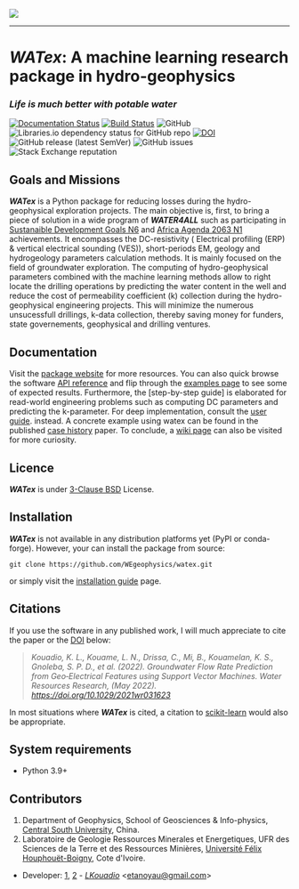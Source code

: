 <img src="docs/_static/_static/logo_wide.svg"><br>

-----------------------------------------------------

# *WATex*: A machine learning research package in hydro-geophysics

### *Life is much better with potable water*

 [![Documentation Status](https://readthedocs.org/projects/watex/badge/?version=latest)](https://watex.readthedocs.io/en/latest/?badge=latest)
 [![Build Status](https://travis-ci.com/WEgeophysics/watex.svg?branch=master)](https://travis-ci.com/WEgeophysics/watex)
 ![GitHub](https://img.shields.io/github/license/WEgeophysics/watex?color=blue&label=Licence&style=flat-square)
  ![Libraries.io dependency status for GitHub repo](https://img.shields.io/librariesio/github/WEgeophysics/watex?logo=appveyor) [![DOI](https://zenodo.org/badge/DOI/10.5281/zenodo.6657013.svg)](https://doi.org/10.5281/zenodo.6657013)
  ![GitHub release (latest SemVer)](https://img.shields.io/github/v/release/WEgeophysics/watex?logo=python)
  ![GitHub issues](https://img.shields.io/github/issues/WEgeophysics/watex) ![Stack Exchange reputation](https://img.shields.io/stackexchange/stackoverflow/r/1)


##  Goals and Missions 

**_WATex_** is a Python  package for reducing losses during the hydro-geophysical exploration projects.
  The main objective is, first, to bring a piece of solution in a wide program of  **_WATER4ALL_** such 
   as participating in [Sustanaible Development Goals N6](https://www.un.org/sustainabledevelopment/development-agenda/) and [Africa Agenda 2063 N1](https://au.int/en/agenda2063/flagship-projects#)  achievements.
   It encompasses the DC-resistivity ( Electrical profiling (ERP) & vertical electrical sounding (VES)), short-periods EM, geology and hydrogeology parameters calculation methods. 
   It is mainly focused on the field of groundwater exploration. The computing of hydro-geophysical parameters combined with the machine learning methods 
   allow to right locate the drilling operations by predicting the water content in the well and reduce the cost of permeability coefficient (k) collection during the hydro-geophysical engineering projects. 
   This will minimize the numerous unsucessfull drillings, k-data collection, thereby saving money for funders, state governements, geophysical and drilling ventures. 
 

## Documentation 

Visit the [package website](https://watex.readthedocs.io/en/latest/) for more resources. You can also quick browse the software [API reference](https://watex.readthedocs.io/en/latest/api_references.html)
and flip through the [examples page](https://watex.readthedocs.io/en/latest/general_examples.html) to see some of expected results. Furthermore, the 
[step-by-step guide] is elaborated for read-world engineering problems such as computing DC parameters and predicting the k-parameter. For deep implementation, consult the [user guide](https://watex.readthedocs.io/en/latest/user_guide.html). 
instead. A concrete example using watex can be found in the published [case history](https://agupubs.onlinelibrary.wiley.com/doi/epdf/10.1029/2021WR031623) paper.
To conclude, a [wiki page](https://github.com/WEgeophysics/watex/wiki) can also be visited for more curiosity.
   
## Licence 

**_WATex_** is under [3-Clause BSD](https://opensource.org/licenses/BSD-3-Clause) License.

## Installation 

**_WATex_** is not available in any distribution platforms yet (PyPI or conda-forge). However, your can install the package from 
source: 
```
git clone https://github.com/WEgeophysics/watex.git 
```
or simply visit the [installation guide](https://watex.readthedocs.io/en/latest/installation.html) page.

## Citations

If you use the software in any published work, I will much appreciate to cite the paper or the [DOI](https://doi.org/10.5281/zenodo.5529368) below:

> *Kouadio, K. L., Kouame, L. N., Drissa, C., Mi, B., Kouamelan, K. S., Gnoleba, S. P. D., et al. (2022). Groundwater Flow Rate Prediction from Geo‐Electrical Features using Support Vector Machines. Water Resources Research, (May 2022). https://doi.org/10.1029/2021wr031623*

In most situations where **_WATex_** is cited, a citation to [scikit-learn](http://scikit-learn.org/stable/) would also be appropriate.

## System requirements

* Python 3.9+ 


## Contributors
  
1. Department of Geophysics, School of Geosciences & Info-physics, [Central South University](https://en.csu.edu.cn/), China.
2. Laboratoire de Geologie Ressources Minerales et Energetiques, UFR des Sciences de la Terre et des Ressources Minières, [Université Félix Houphouët-Boigny]( https://www.univ-fhb.edu.ci/index.php/ufr-strm/), Cote d'Ivoire.

* Developer: [1](https://en.csu.edu.cn/), [2](https://www.univ-fhb.edu.ci/index.php/ufr-strm/) - [_LKouadio_](etanoyau@gmail.com) <<etanoyau@gmail.com>>


